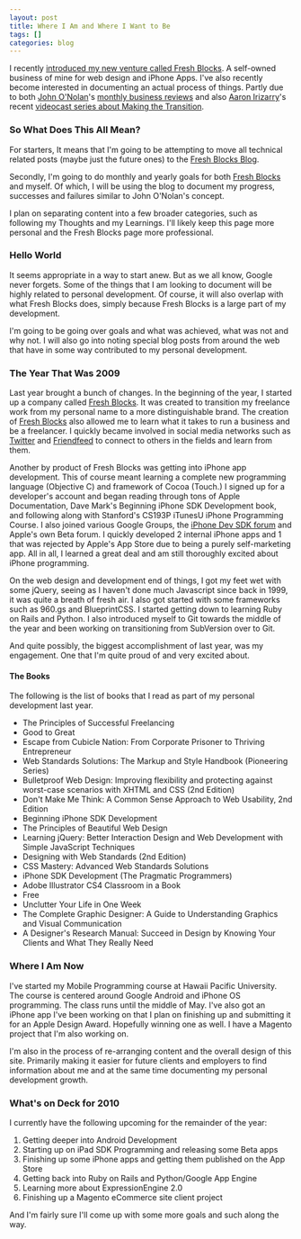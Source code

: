```yaml
--- 
layout: post
title: Where I Am and Where I Want to Be
tags: []
categories: blog
---
```

<p>I recently <a href="http://www.johntwang.com/blog/2009/12/14/introducing-fresh-blocks/">introduced my new venture called Fresh Blocks</a>. A self-owned business of mine for web design and iPhone Apps. I've also recently become interested in documenting an actual process of things. Partly due to both <a href="http://john.onolan.org/">John O'Nolan</a>'s <a href="http://john.onolan.org/starting-a-business-a-year-in-review/">monthly business reviews</a> and also <a href="http://www.thisisaaronslife.com/">Aaron Irizarry</a>'s recent <a href="http://www.thisisaaronslife.com/category/freelance/">videocast series about Making the Transition</a>.</p>
<!--more-->
<h3>So What Does This All Mean?</h3>
<p>For starters, It means that I'm going to be attempting to move all technical related posts (maybe just the future ones) to the <a href="http://www.freshblocks.com/blog">Fresh Blocks Blog</a>.</p>
<p>Secondly, I'm going to do monthly and yearly goals for both <a href="http://www.freshblocks.com">Fresh Blocks</a> and myself. Of which, I will be using the blog to document my progress, successes and failures similar to John O'Nolan's concept.</p>
<p>I plan on separating content into a few broader categories, such as following my Thoughts and my Learnings. I'll likely keep this page more personal and the Fresh Blocks page more professional.</p>

<h3>Hello World</h3>
<p>It seems appropriate in a way to start anew. But as we all know, Google never forgets. Some of the things that I am looking to document will be highly related to personal development. Of course, it will also overlap with what Fresh Blocks does, simply because Fresh Blocks is a large part of my development.</p>
<p>I'm going to be going over goals and what was achieved, what was not and why not. I will also go into noting special blog posts from around the web that have in some way contributed to my personal development.</p>

<h3>The Year That Was 2009</h3>
<p>Last year brought a bunch of changes. In the beginning of the year, I started up a company called <a href="http://www.freshblocks.com">Fresh Blocks</a>. It was created to transition my freelance work from my personal name to a more distinguishable brand. The creation of <a href="http://www.freshblocks.com">Fresh Blocks</a> also allowed me to learn what it takes to run a business and be a freelancer. I quickly became involved in social media networks such as <a href="http://www.twitter.com/jwang392">Twitter</a> and <a href="http://www.friendfeed.com/johnwang">Friendfeed</a> to connect to others in the fields and learn from them.</p>
<p>Another by product of Fresh Blocks was getting into iPhone app development. This of course meant learning a complete new programming language (Objective C) and framework of Cocoa (Touch.) I signed up for a developer's account and began reading through tons of Apple Documentation, Dave Mark's Beginning iPhone SDK Development book, and following along with Stanford's CS193P iTunesU iPhone Programming Course. I also joined various Google Groups, the <a href="http://www.iphonedevsdk.com/forum/iphone-sdk-development/">iPhone Dev SDK forum</a> and Apple's own Beta forum. I quickly developed 2 internal iPhone apps and 1 that was rejected by Apple's App Store due to being a purely self-marketing app. All in all, I learned a great deal and am still thoroughly excited about iPhone programming.</p>
<p>On the web design and development end of things, I got my feet wet with some jQuery, seeing as I haven't done much Javascript since back in 1999, it was quite a breath of fresh air. I also got started with some frameworks such as 960.gs and BlueprintCSS. I started getting down to learning Ruby on Rails and Python. I also introduced myself to Git towards the middle of the year and been working on transitioning from SubVersion over to Git.</p>
<p>And quite possibly, the biggest accomplishment of last year, was my engagement. One that I'm quite proud of and very excited about.</p>
<h4>The Books</h4>
<p>The following is the list of books that I read as part of my personal development last year.</p>
<ul class="styled">
<li>The Principles of Successful Freelancing</li>
<li>Good to Great</li>
<li>Escape from Cubicle Nation: From Corporate Prisoner to Thriving Entrepreneur</li>
<li>Web Standards Solutions: The Markup and Style Handbook (Pioneering Series)</li>
<li>Bulletproof Web Design: Improving flexibility and protecting against worst-case scenarios with XHTML and CSS (2nd Edition)</li>
<li>Don't Make Me Think: A Common Sense Approach to Web Usability, 2nd Edition</li>
<li>Beginning iPhone SDK Development</li>
<li>The Principles of Beautiful Web Design</li>
<li>Learning jQuery: Better Interaction Design and Web Development with Simple JavaScript Techniques</li>
<li>Designing with Web Standards (2nd Edition)</li>
<li>CSS Mastery: Advanced Web Standards Solutions</li>
<li>iPhone SDK Development (The Pragmatic Programmers)</li>
<li>Adobe Illustrator CS4 Classroom in a Book</li>
<li>Free</li>
<li>Unclutter Your Life in One Week</li>
<li>The Complete Graphic Designer: A Guide to Understanding Graphics and Visual Communication</li>
<li>A Designer's Research Manual: Succeed in Design by Knowing Your Clients and What They Really Need</li>
</ul>

<h3>Where I Am Now</h3>
<p>I've started my Mobile Programming course at Hawaii Pacific University. The course is centered around Google Android and iPhone OS programming. The class runs until the middle of May. I've also got an iPhone app I've been working on that I plan on finishing up and submitting it for an Apple Design Award. Hopefully winning one as well. I have a Magento project that I'm also working on.</p>
<p>I'm also in the process of re-arranging content and the overall design of this site. Primarily making it easier for future clients and employers to find information about me and at the same time documenting my personal development growth.</p>
<h3>What's on Deck for 2010</h3>
<p>I currently have the following upcoming for the remainder of the year:</p>
<ol>
<li>Getting deeper into Android Development</li>
<li>Starting up on iPad SDK Programming and releasing some Beta apps</li>
<li>Finishing up some iPhone apps and getting them published on the App Store</li>
<li>Getting back into Ruby on Rails and Python/Google App Engine</li>
<li>Learning more about ExpressionEngine 2.0</li>
<li>Finishing up a Magento eCommerce site client project</li>
</ol>
<p>And I'm fairly sure I'll come up with some more goals and such along the way.</p>
